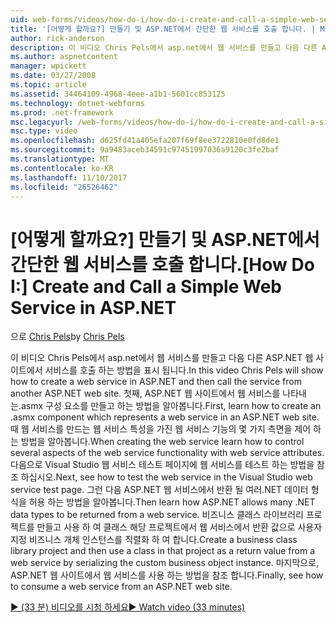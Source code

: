 ```yaml
---
uid: web-forms/videos/how-do-i/how-do-i-create-and-call-a-simple-web-service-in-aspnet
title: '[어떻게 할까요?] 만들기 및 ASP.NET에서 간단한 웹 서비스를 호출 합니다. | Microsoft Docs'
author: rick-anderson
description: 이 비디오 Chris Pels에서 asp.net에서 웹 서비스를 만들고 다음 다른 ASP.NET 웹 사이트에서 서비스를 호출 하는 방법을 표시 됩니다. 첫째,를 만드는 방법을 알아보기...
ms.author: aspnetcontent
manager: wpickett
ms.date: 03/27/2008
ms.topic: article
ms.assetid: 34464109-4968-4eee-a1b1-5601cc853125
ms.technology: dotnet-webforms
ms.prod: .net-framework
msc.legacyurl: /web-forms/videos/how-do-i/how-do-i-create-and-call-a-simple-web-service-in-aspnet
msc.type: video
ms.openlocfilehash: d625fd41a405efa207f69f8ee3722810e0fd8de1
ms.sourcegitcommit: 9a9483aceb34591c97451997036a9120c3fe2baf
ms.translationtype: MT
ms.contentlocale: ko-KR
ms.lasthandoff: 11/10/2017
ms.locfileid: "26526462"
---
```

<a name="how-do-i-create-and-call-a-simple-web-service-in-aspnet"></a><span data-ttu-id="b66c3-104">[어떻게 할까요?] 만들기 및 ASP.NET에서 간단한 웹 서비스를 호출 합니다.</span><span class="sxs-lookup"><span data-stu-id="b66c3-104">[How Do I:] Create and Call a Simple Web Service in ASP.NET</span></span>
====================
<span data-ttu-id="b66c3-105">으로 [Chris Pels](https://twitter.com/chrispels)</span><span class="sxs-lookup"><span data-stu-id="b66c3-105">by [Chris Pels](https://twitter.com/chrispels)</span></span>

<span data-ttu-id="b66c3-106">이 비디오 Chris Pels에서 asp.net에서 웹 서비스를 만들고 다음 다른 ASP.NET 웹 사이트에서 서비스를 호출 하는 방법을 표시 됩니다.</span><span class="sxs-lookup"><span data-stu-id="b66c3-106">In this video Chris Pels will show how to create a web service in ASP.NET and then call the service from another ASP.NET web site.</span></span> <span data-ttu-id="b66c3-107">첫째, ASP.NET 웹 사이트에서 웹 서비스를 나타내는.asmx 구성 요소를 만들고 하는 방법을 알아봅니다.</span><span class="sxs-lookup"><span data-stu-id="b66c3-107">First, learn how to create an .asmx component which represents a web service in an ASP.NET web site.</span></span> <span data-ttu-id="b66c3-108">때 웹 서비스를 만드는 웹 서비스 특성을 가진 웹 서비스 기능의 몇 가지 측면을 제어 하는 방법을 알아봅니다.</span><span class="sxs-lookup"><span data-stu-id="b66c3-108">When creating the web service learn how to control several aspects of the web service functionality with web service attributes.</span></span> <span data-ttu-id="b66c3-109">다음으로 Visual Studio 웹 서비스 테스트 페이지에 웹 서비스를 테스트 하는 방법을 참조 하십시오.</span><span class="sxs-lookup"><span data-stu-id="b66c3-109">Next, see how to test the web service in the Visual Studio web service test page.</span></span> <span data-ttu-id="b66c3-110">그런 다음 ASP.NET 웹 서비스에서 반환 될 여러.NET 데이터 형식을 허용 하는 방법을 알아봅니다.</span><span class="sxs-lookup"><span data-stu-id="b66c3-110">Then learn how ASP.NET allows many .NET data types to be returned from a web service.</span></span> <span data-ttu-id="b66c3-111">비즈니스 클래스 라이브러리 프로젝트를 만들고 사용 하 여 클래스 해당 프로젝트에서 웹 서비스에서 반환 값으로 사용자 지정 비즈니스 개체 인스턴스를 직렬화 하 여 합니다.</span><span class="sxs-lookup"><span data-stu-id="b66c3-111">Create a business class library project and then use a class in that project as a return value from a web service by serializing the custom business object instance.</span></span> <span data-ttu-id="b66c3-112">마지막으로, ASP.NET 웹 사이트에서 웹 서비스를 사용 하는 방법을 참조 합니다.</span><span class="sxs-lookup"><span data-stu-id="b66c3-112">Finally, see how to consume a web service from an ASP.NET web site.</span></span>

[<span data-ttu-id="b66c3-113">&#9654; (33 분) 비디오를 시청 하세요</span><span class="sxs-lookup"><span data-stu-id="b66c3-113">&#9654; Watch video (33 minutes)</span></span>](https://channel9.msdn.com/Blogs/ASP-NET-Site-Videos/how-do-i-create-and-call-a-simple-web-service-in-aspnet)
